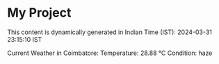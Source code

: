 # My Project

This content is dynamically generated in Indian Time (IST): 2024-03-31 23:15:10 IST


Current Weather in Coimbatore:
Temperature: 28.88 °C
Condition: haze
